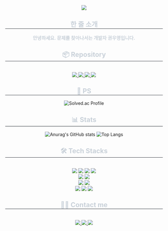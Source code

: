 <div align="center">
    <img src="https://capsule-render.vercel.app/api?type=venom&height=200&text=I%20am%20Wooyoung%20Kwon.&fontSize=70&color=0:8871e5,100:b678c4&stroke=b678c4" />
</div>

<div align="center">
    <h2 style="border-bottom: 1px solid #21262d; color: #c9d1d9;">한 줄 소개</h2>
    <div style="font-weight: 700; font-size: 15px; text-align: center; color: #c9d1d9;">안녕하세요. 문제를 찾아나서는 개발자 권우영입니다.</div>
</div>

<div align="center">
    <h2 style="border-bottom: 1px solid #21262d; color: #c9d1d9;">📦 Repository</h2>
    <br />
    <div style="margin: 0 auto; text-align: center;" align="center">
        <a href="https://github.com/Trend-Now/Back-end">
            <img src="https://github-readme-stats.vercel.app/api/pin/?username=Trend-Now&repo=Back-end&theme=prussian">
        </a>
        <a href="https://github.com/WooyoungKwon/Baekjoon">
          <img src="https://github-readme-stats.vercel.app/api/pin/?username=WooyoungKwon&repo=Baekjoon&theme=vue-dark">
        </a>
        <a href="https://github.com/K-Software-BootCamp/2023KEB_Murado-Ssul-Ja">
            <img src="https://github-readme-stats.vercel.app/api/pin/?username=K-Software-BootCamp&repo=2023KEB_Murado-Ssul-Ja&theme=tokyonight">
        </a>
        <a href="https://github.com/kimsr0429/DDBB">
            <img src="https://github-readme-stats.vercel.app/api/pin/?username=kimsr0429&repo=DDBB&theme=synthwave">
        </a>
    </div>
</div>

<div align="center">
    <h2 style="border-bottom: 1px solid #21262d; color: #c9d1d9;">🔑 PS</h2>
    <div align="center">
        <img src="http://mazassumnida.wtf/api/v2/generate_badge?boj=rnjsdndud00" alt="Solved.ac Profile">
    </div>
</div>

<div align="center">
    <h2 style="border-bottom: 1px solid #21262d; color: #c9d1d9;">📊 Stats</h2>
    <div align="center">
        <img src="https://github-readme-stats.vercel.app/api?username=WooyoungKwon&theme=one_dark_pro&show_icons=true" alt="Anurag's GitHub stats" />
        <img src="https://github-readme-stats.vercel.app/api/top-langs/?username=WooyoungKwon&theme=one_dark_pro" alt="Top Langs">
    </div>
</div>

<div align="center">
    <h2 style="border-bottom: 1px solid #21262d; color: #c9d1d9;">🛠️ Tech Stacks</h2>
    <br />
    <div style="margin: 0 auto; text-align: center;" align="center">
        <img src="https://img.shields.io/badge/Java-007396?style=flat-square&logo=Java&logoColor=white">
        <img src="https://img.shields.io/badge/Python-3776AB?style=flat-square&logo=Python&logoColor=white">
        <img src="https://img.shields.io/badge/MySQL-4479A1?style=flat-square&logo=MySQL&logoColor=white">
        <img src="https://img.shields.io/badge/HTML5-E34F26?style=flat-square&logo=HTML5&logoColor=white">
        <br />
        <img src="https://img.shields.io/badge/Spring-6DB33F?style=flat-square&logo=Spring&logoColor=white">
        <img src="https://img.shields.io/badge/Docker-2496ED?style=flat-square&logo=Docker&logoColor=white">
        <br />
        <img src="https://img.shields.io/badge/Amazon AWS-232F3E?style=flat-square&logo=amazonaws&logoColor=white">
        <img src="https://img.shields.io/badge/Amazon S3-569A31?style=flat-square&logo=amazons3&logoColor=white">
        <br />
        <img src="https://img.shields.io/badge/Notion-F24E1E?style=flat-square&logo=Notion&logoColor=white">
        <img src="https://img.shields.io/badge/Figma-F24E1E?style=flat-square&logo=Figma&logoColor=white">
        <img src="https://img.shields.io/badge/Git-F05032?style=flat-square&logo=Git&logoColor=white">
        <br />
    </div>
</div>

<div align="center">
    <h2 style="border-bottom: 1px solid #21262d; color: #c9d1d9;">🧑‍💻 Contact me</h2>
    <br />
    <div align="center">
        <a href="mailto:rnjsdndud0091@gmail.com">
            <img src="https://img.shields.io/badge/Gmail-EA4335?style=flat-square&logo=Gmail&logoColor=white&link=mailto:rnjsdndud0091@gmail.com">
        </a>
        <a href="https://kwyjjang.tistory.com">
            <img src="https://img.shields.io/badge/Tistory-000000?style=flat-square&logo=Tistory&logoColor=white&link=https://kwyjjang.tistory.com">
        </a>
        <a href="https://hits.seeyoufarm.com">
            <img src="https://hits.seeyoufarm.com/api/count/incr/badge.svg?url=https%3A%2F%2Fgithub.com%2FWooyoungKwon%2FWooyoungKwon"/>
        </a>
    </div>
    <br />
</div>
